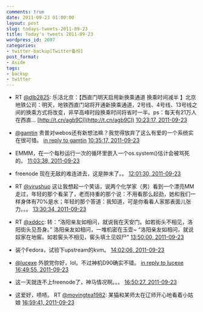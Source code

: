 ```yaml
---
comments: true
date: 2011-09-23 01:00:00
layout: post
slug: todays-tweets-2011-09-23
title: Today's tweets 2011-09-23
wordpress_id: 2607
categories:
- twitter-backup[Twitter备份]
post_format:
- Aside
tags:
- backup
- twitter
---
```





  * RT [@dlb2825](http://twitter.com/dlb2825): 乐活北京：【西直门明天启用新换乘通道 换乘时间减半 】北京地铁公司：明天，地铁西直门站将开通新换乘通道，2号线、4号线、13号线之间的换乘方式将改变，非早高峰时段换乘时间将省时一半。ps：每天有21万人在西直... [http://t.cn/agb9CI](http://t.cn/agb9CI) [10:23:17, 2011-09-23](http://twitter.com/gfrog/statuses/117061441349107712)





  * [@gamtin](http://twitter.com/gamtin) 贵普对webos还有新想法嘛？我觉得放弃了这么有爱的一个系统实在很可惜。 [in reply to gamtin](http://twitter.com/gamtin/statuses/117064103599685632) [10:35:17, 2011-09-23](http://twitter.com/gfrog/statuses/117064464725061633)





  * EMMM，在一个每秒运行一次的循环里嵌入一个os.system()估计会被骂死的。 [11:03:38, 2011-09-23](http://twitter.com/gfrog/statuses/117071596535025666)





  * freenode 现在无敌的难连进去，这是肿末了。。 [12:01:30, 2011-09-23](http://twitter.com/gfrog/statuses/117086160769138688)





  * RT [@virushuo](http://twitter.com/virushuo) 这让我想起一个笑话，说两个化学家（男）看到一个漂亮MM走过，年轻的那个看呆了，老而持重的那个说：不用看那么起劲，她和我们一样身体有70%是水；年轻的那个答道：我知道，可是你看看人家那表面儿张力。。。 [13:30:34, 2011-09-23](http://twitter.com/gfrog/statuses/117108575469453312)





  * RT [@xddcc](http://twitter.com/xddcc): 转：“洛阳亲友如相问，就说我在天安门。如若街头不相见，洛阳街头见吾身。”    洛阳亲友如相问，一堆机密在玉壶~    “洛阳亲友如相问，就说奴家在地窖。如若窖头不相见，窖头填土见奴尸” [13:50:00, 2011-09-23](http://twitter.com/gfrog/statuses/117113462768934912)





  * 装个Fedora，试验下upstream的kvm。 [14:02:06, 2011-09-23](http://twitter.com/gfrog/statuses/117116509255503872)





  * [@lucexe](http://twitter.com/lucexe) 外貌党你好，lol。不过神机D90确实不错。 [in reply to lucexe](http://twitter.com/lucexe/statuses/117158162351652864) [16:49:55, 2011-09-23](http://twitter.com/gfrog/statuses/117158740091867136)





  * 这一天就连不上freenode了，神马情况啊。。。 [16:50:27, 2011-09-23](http://twitter.com/gfrog/statuses/117158877065265152)





  * 这爱好，啧啧。 RT [@movingtea1982](http://twitter.com/movingtea1982): 某猫和某师太在辽师开心地看着小姑娘 [16:59:41, 2011-09-23](http://twitter.com/gfrog/statuses/117161200445423617)




